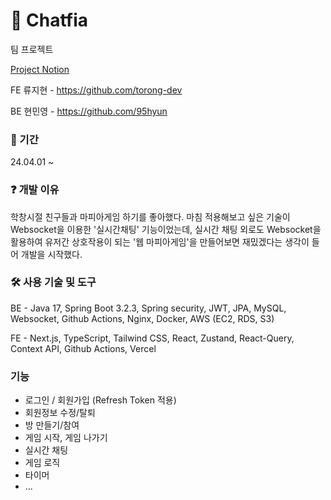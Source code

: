 # 🔫 Chatfia
팀 프로젝트

[Project Notion](https://hiryuji.notion.site/Chatfia-099fa11562af47ff88208c03db710f3b?pvs=4)

FE 류지현 - https://github.com/torong-dev

BE 현민영 - https://github.com/95hyun

### 📆 기간 
24.04.01 ~ 

### ❓ 개발 이유
학창시절 친구들과 마피아게임 하기를 좋아했다.
마침 적용해보고 싶은 기술이 Websocket을 이용한 '실시간채팅' 기능이었는데,
실시간 채팅 외로도 Websocket을 활용하여 유저간 상호작용이 되는 '웹 마피아게임'을 만들어보면 재밌겠다는 생각이 들어 개발을 시작했다.

### 🛠️ 사용 기술 및 도구
BE - Java 17, Spring Boot 3.2.3, Spring security, JWT, JPA, MySQL, Websocket, Github Actions, Nginx, Docker, AWS (EC2, RDS, S3)

FE - Next.js, TypeScript, Tailwind CSS, React, Zustand, React-Query, Context API, Github Actions, Vercel

### 기능
- 로그인 / 회원가입 (Refresh Token 적용)
- 회원정보 수정/탈퇴
- 방 만들기/참여
- 게임 시작, 게임 나가기
- 실시간 채팅
- 게임 로직
- 타이머
- ...
